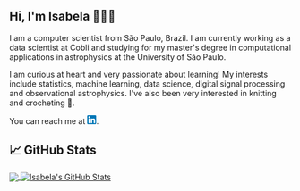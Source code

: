 ## Hi, I'm Isabela 👋👩‍💻

I am a computer scientist from São Paulo, Brazil. I am currently working as a data scientist at Cobli and studying for my master's degree in computational applications in astrophysics at the University of São Paulo.

I am curious at heart and very passionate about learning! My interests include statistics, machine learning, data science, digital signal processing and observational astrophysics. I've also been very interested in knitting and crocheting 🧶.

You can reach me at [![LinkedIn][1.1]][1].

<!-- links to social media icons -->

[1.1]: linkedin.png  (LinkedIn icon without padding)

<!-- links to your social media accounts -->

[1]: https://www.linkedin.com/in/isabela-blucher/

## &#x1f4c8; GitHub Stats

<a href="https://github.com/iblucher/iblucher">
  <img align="center" src="https://github-readme-stats.vercel.app/api/top-langs/?username=iblucher&hide=html,tex&theme=buefy"/>
</a>
<a href="https://github.com/iblucher/iblucher">
  <img align="center" src="https://github-readme-stats.vercel.app/api?username=iblucher&show_icons=true&count_private=true&line_height=27&theme=buefy" alt="Isabela's GitHub Stats" />
</a>

